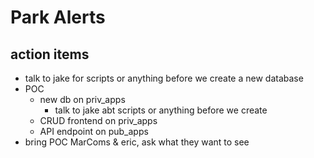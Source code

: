 # Park Alerts

## action items
- talk to jake for scripts or anything before we create a new database
- POC
  - new db on priv_apps
    - talk to jake abt scripts or anything before we create
  - CRUD frontend on priv_apps
  - API endpoint on pub_apps
- bring POC MarComs & eric, ask what they want to see
